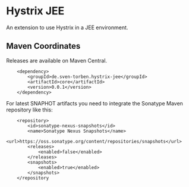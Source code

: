 # Hystrix JEE

An extension to use Hystrix in a JEE environment.

## Maven Coordinates

Releases are available on Maven Central.

```
    <dependency>
        <groupId>de.sven-torben.hystrix-jee</groupId>
        <artifactId>core</artifactId>
        <version>0.0.1</version>
    </dependency>
```

For latest SNAPHOT artifacts you need to integrate the Sonatype Maven repository like this: 

```
    <repository>
        <id>sonatype-nexus-snapshots</id>
        <name>Sonatype Nexus Snapshots</name>
        <url>https://oss.sonatype.org/content/repositories/snapshots</url>
        <releases>
            <enabled>false</enabled>
        </releases>
        <snapshots>
            <enabled>true</enabled>
        </snapshots>
    </repository
```
